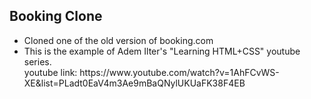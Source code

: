 ## Booking Clone

<ul>
<li>Cloned one of the old version of booking.com</li>
<li>This is the example of Adem Ilter's "Learning HTML+CSS" youtube series. <br> 
youtube link: https://www.youtube.com/watch?v=1AhFCvWS-XE&list=PLadt0EaV4m3Ae9mBaQNylUKUaFK38F4EB </li>
</ul>
